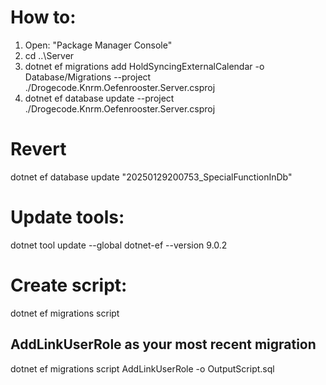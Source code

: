 # How to:

1. Open: "Package Manager Console"
2. cd ..\Server
3. dotnet ef migrations add HoldSyncingExternalCalendar -o Database/Migrations --project ./Drogecode.Knrm.Oefenrooster.Server.csproj
4. dotnet ef database update --project ./Drogecode.Knrm.Oefenrooster.Server.csproj

# Revert

dotnet ef database update "20250129200753_SpecialFunctionInDb"

# Update tools:

dotnet tool update --global dotnet-ef --version 9.0.2

# Create script:

dotnet ef migrations script

## AddLinkUserRole as your most recent migration

dotnet ef migrations script AddLinkUserRole -o OutputScript.sql